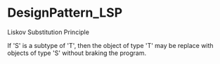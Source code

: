 # DesignPattern_LSP
Liskov Substitution Principle

If 'S' is a subtype of 'T', then the object of type 'T' may be replace with objects of type 'S' without braking the program.
